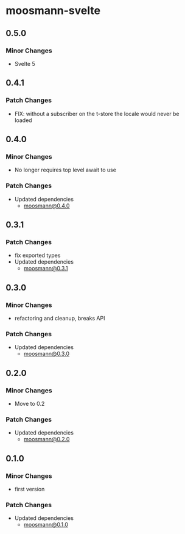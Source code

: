 # moosmann-svelte

## 0.5.0

### Minor Changes

-   Svelte 5

## 0.4.1

### Patch Changes

-   FIX: without a subscriber on the t-store the locale would never be loaded

## 0.4.0

### Minor Changes

-   No longer requires top level await to use

### Patch Changes

-   Updated dependencies
    -   moosmann@0.4.0

## 0.3.1

### Patch Changes

-   fix exported types
-   Updated dependencies
    -   moosmann@0.3.1

## 0.3.0

### Minor Changes

-   refactoring and cleanup, breaks API

### Patch Changes

-   Updated dependencies
    -   moosmann@0.3.0

## 0.2.0

### Minor Changes

-   Move to 0.2

### Patch Changes

-   Updated dependencies
    -   moosmann@0.2.0

## 0.1.0

### Minor Changes

-   first version

### Patch Changes

-   Updated dependencies
    -   moosmann@0.1.0
